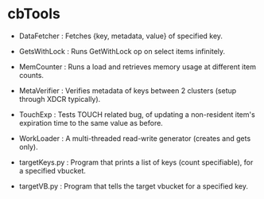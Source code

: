 cbTools
=======

- DataFetcher   :   Fetches {key, metadata, value} of specified key.
- GetsWithLock  :   Runs GetWithLock op on select items infinitely.
- MemCounter    :   Runs a load and retrieves memory usage at different item counts.
- MetaVerifier  :   Verifies metadata of keys between 2 clusters (setup through XDCR typically).
- TouchExp      :   Tests TOUCH related bug, of updating a non-resident item's expiration time to the same value as before.
- WorkLoader    :   A multi-threaded read-write generator (creates and gets only).

- targetKeys.py :   Program that prints a list of keys (count specifiable), for a specified vbucket.
- targetVB.py   :   Program that tells the target vbucket for a specified key.
